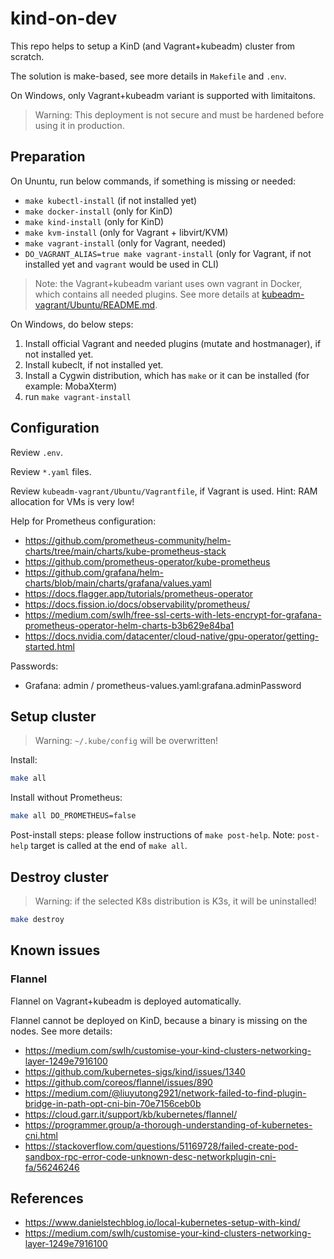 # kind-on-dev

This repo helps to setup a KinD (and Vagrant+kubeadm) cluster from scratch.

The solution is make-based, see more details in `Makefile` and `.env`.

On Windows, only Vagrant+kubeadm variant is supported with limitaitons.

> Warning: This deployment is not secure and must be hardened before using it in production.

## Preparation

On Ununtu, run below commands, if something is missing or needed:

* `make kubectl-install` (if not installed yet)
* `make docker-install` (only for KinD)
* `make kind-install` (only for KinD)
* `make kvm-install` (only for Vagrant + libvirt/KVM)
* `make vagrant-install` (only for Vagrant, needed)
* `DO_VAGRANT_ALIAS=true make vagrant-install` (only for Vagrant, if not installed yet and `vagrant` would be used in CLI)

> Note: the Vagrant+kubeadm variant uses own vagrant in Docker, which contains all needed plugins. See more details at [kubeadm-vagrant/Ubuntu/README.md](kubeadm-vagrant/Ubuntu/README.md).

On Windows, do below steps:

1. Install official Vagrant and needed plugins (mutate and hostmanager), if not installed yet.
1. Install kubeclt, if not installed yet.
1. Install a Cygwin distribution, which has `make` or it can be installed (for example: MobaXterm)
1. run `make vagrant-install`

## Configuration

Review `.env`.

Review `*.yaml` files.

Review `kubeadm-vagrant/Ubuntu/Vagrantfile`, if Vagrant is used. Hint: RAM allocation for VMs is very low!

Help for Prometheus configuration:

* <https://github.com/prometheus-community/helm-charts/tree/main/charts/kube-prometheus-stack>
* <https://github.com/prometheus-operator/kube-prometheus>
* <https://github.com/grafana/helm-charts/blob/main/charts/grafana/values.yaml>
* <https://docs.flagger.app/tutorials/prometheus-operator>
* <https://docs.fission.io/docs/observability/prometheus/>
* <https://medium.com/swlh/free-ssl-certs-with-lets-encrypt-for-grafana-prometheus-operator-helm-charts-b3b629e84ba1>
* <https://docs.nvidia.com/datacenter/cloud-native/gpu-operator/getting-started.html>

Passwords:

* Grafana: admin / prometheus-values.yaml:grafana.adminPassword

## Setup cluster

> Warning: `~/.kube/config` will be overwritten!

Install:

```sh
make all
```

Install without Prometheus:

```sh
make all DO_PROMETHEUS=false
```

Post-install steps: please follow instructions of `make post-help`. Note: `post-help` target is called at the end of `make all`.

## Destroy cluster

> Warning: if the selected K8s distribution is K3s, it will be uninstalled!

```sh
make destroy
```

## Known issues

### Flannel

Flannel on Vagrant+kubeadm is deployed automatically.

Flannel cannot be deployed on KinD, because a binary is missing on the nodes. See more details:

* <https://medium.com/swlh/customise-your-kind-clusters-networking-layer-1249e7916100>
* <https://github.com/kubernetes-sigs/kind/issues/1340>
* <https://github.com/coreos/flannel/issues/890>
* <https://medium.com/@liuyutong2921/network-failed-to-find-plugin-bridge-in-path-opt-cni-bin-70e7156ceb0b>
* <https://cloud.garr.it/support/kb/kubernetes/flannel/>
* <https://programmer.group/a-thorough-understanding-of-kubernetes-cni.html>
* <https://stackoverflow.com/questions/51169728/failed-create-pod-sandbox-rpc-error-code-unknown-desc-networkplugin-cni-fa/56246246>

## References

* <https://www.danielstechblog.io/local-kubernetes-setup-with-kind/>
* <https://medium.com/swlh/customise-your-kind-clusters-networking-layer-1249e7916100>
